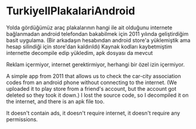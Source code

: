 # TurkiyeIlPlakalariAndroid

Yolda gördüğümüz araç plakalarının hangi ile ait olduğunu internete bağlanmadan android telefondan bakabilmek için 2011 yılında geliştirdiğim basit uygulama. (Bir arkadaşın hesabından android store'a yüklemiştik ama hesap silindiği için store'dan kaldırıldı) Kaynak kodları kaybetmiştim internette decompile edip yükledim, apk dosyası da mevcut

Reklam içermiyor, internet gerektirmiyor, herhangi bir özel izin içermiyor.


A simple app from 2011 that allows us to check the car-city association codes from an android phone without connecting to the internet. (We uploaded it to play store from a friend's account, but the account got deleted so they took it down.) I lost the source code, so I decompiled it on the internet, and there is an apk file too.

It doesn't contain ads, it doesn't require internet, it doesn't require any permissions.
